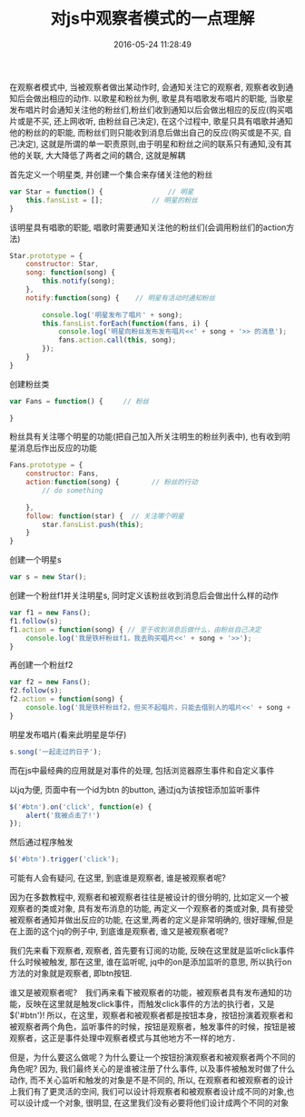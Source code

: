 ﻿---
title: 对js中观察者模式的一点理解
date: 2016-05-24 11:28:49
tags: [设计模式,观察者]
---

在观察者模式中, 当被观察者做出某动作时, 会通知关注它的观察者, 观察者收到通知后会做出相应的动作. 以歌星和粉丝为例, 歌星具有唱歌发布唱片的职能, 当歌星发布唱片时会通知关注他的粉丝们,粉丝们收到通知以后会做出相应的反应(购买唱片或是不买, 还上网收听, 由粉丝自己决定), 在这个过程中, 歌星只具有唱歌并通知他的粉丝的的职能, 而粉丝们则只能收到消息后做出自己的反应(购买或是不买, 自己决定), 这就是所谓的单一职责原则,由于明星和粉丝之间的联系只有通知,没有其他的关联, 大大降低了两者之间的耦合, 这就是解耦

首先定义一个明星类, 并创建一个集合来存储关注他的粉丝
~~~javascript
var Star = function() {                // 明星
    this.fansList = [];            // 明星的粉丝 
}
~~~

该明星具有唱歌的职能, 唱歌时需要通知关注他的粉丝们(会调用粉丝们的action方法)
~~~javascript
Star.prototype = {
    constructor: Star,
    song: function(song) {
        this.notify(song);
    },
    notify:function(song) {    // 明星有活动时通知粉丝
     
        console.log('明星发布了唱片' + song);
        this.fansList.forEach(function(fans, i) {
            console.log('明星向粉丝发布发布唱片<<' + song + '>> 的消息');
            fans.action.call(this, song);
        });
    }
}
~~~

创建粉丝类
~~~javascript
var Fans = function() {     // 粉丝
 
}
~~~

粉丝具有关注哪个明星的功能(把自己加入所关注明生的粉丝列表中), 也有收到明星消息后作出反应的功能
~~~javascript
Fans.prototype = {
    constructor: Fans,
    action:function(song) {        // 粉丝的行动
        // do something
         
    },
    follow: function(star) {  // 关注哪个明星
        star.fansList.push(this);
    }
}
~~~

创建一个明星s
~~~javascript
var s = new Star();
~~~

创建一个粉丝f1并关注明星s, 同时定义该粉丝收到消息后会做出什么样的动作
~~~javascript
var f1 = new Fans();
f1.follow(s);
f1.action = function(song) { // 至于收到消息后做什么，由粉丝自己决定　
    console.log('我是铁杆粉丝f1，我去购买唱片<<' + song + '>>');
}
~~~

再创建一个粉丝f2
~~~javascript
var f2 = new Fans();
f2.follow(s);
f2.action = function(song) {
    console.log('我是铁杆粉丝f2，但买不起唱片，只能去借别人的唱片<<' + song + '>>');
}
~~~

明星发布唱片(看来此明星是华仔)
~~~javascript
s.song('一起走过的日子');
~~~

而在js中最经典的应用就是对事件的处理, 包括浏览器原生事件和自定义事件

以jq为便, 页面中有一个id为btn 的button, 通过jq为该按钮添加监听事件
~~~javascript
$('#btn').on('click', function(e) {
    alert('我被点击了!')
});
~~~

然后通过程序触发
~~~javascript
$('#btn').trigger('click');
~~~

可能有人会有疑问,  在这里, 到底谁是观察者, 谁是被观察者呢?

因为在多数教程中, 观察者和被观察者往往是被设计的很分明的, 比如定义一个被观察者的类或对象, 具有发布消息的功能, 再定义一个观察者的类或对象, 具有接受被观察者通知并做出反应的功能, 在这里,两者的定义是非常明确的, 很好理解,但是在上面的这个jq的例子中, 到底谁是观察者, 谁又是被观察者呢?



我们先来看下观察者, 观察者, 首先要有订阅的功能, 反映在这里就是监听click事件什么时候被触发, 那在这里, 谁在监听呢, jq中的on是添加监听的意思, 所以执行on方法的对象就是观察者, 即btn按钮.

谁又是被观察者呢?　我们再来看下被观察者的功能，被观察者具有发布通知的功能，反映在这里就是触发click事件，而触发click事件的方法的执行者，又是$('#btn')!   所以，在这里，观察者和被观察者都是按钮本身，按钮扮演着观察者和被观察者两个角色，监听事件的时候，按钮是观察者，触发事件的时候，按钮是被观察者，这正是事件处理中观察者模式与其他地方不一样的地方．

但是，为什么要这么做呢？为什么要让一个按钮扮演观察者和被观察者两个不同的角色呢? 因为, 我们最终关心的是谁被注册了什么事件, 以及事件被触发时做了什么动作, 而不关心监听和触发的对象是不是不同的, 所以, 在观察者和被观察者的设计上我们有了更灵活的空间, 我们可以设计将观察者和被观察者设计成不同的对象,也可以设计成一个对象, 很明显, 在这里我们没有必要将他们设计成两个不同的对象
